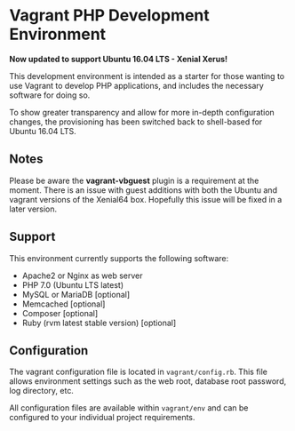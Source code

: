 # Vagrant PHP Development Environment

**Now updated to support Ubuntu 16.04 LTS - Xenial Xerus!**

This development environment is intended as a starter for those wanting to use
Vagrant to develop PHP applications, and includes the necessary software for
doing so.

To show greater transparency and allow for more in-depth configuration changes,
the provisioning has been switched back to shell-based for Ubuntu 16.04 LTS.

## Notes

Please be aware the **vagrant-vbguest** plugin is a requirement at the moment. There
is an issue with guest additions with both the Ubuntu and vagrant versions of the
Xenial64 box. Hopefully this issue will be fixed in a later version.

## Support

This environment currently supports the following software:
* Apache2 or Nginx as web server
* PHP 7.0 (Ubuntu LTS latest)
* MySQL or MariaDB [optional]
* Memcached [optional]
* Composer [optional]
* Ruby (rvm latest stable version) [optional]

## Configuration

The vagrant configuration file is located in ```vagrant/config.rb```. This file allows
environment settings such as the web root, database root password, log directory,
etc.

All configuration files are available within ```vagrant/env``` and can be configured
to your individual project requirements.
